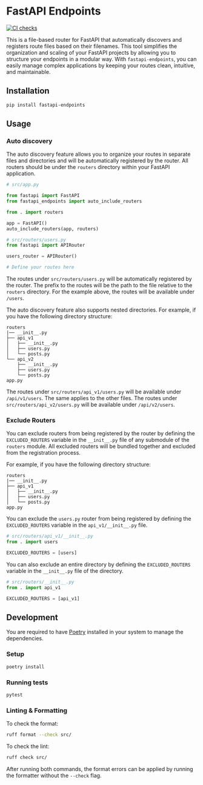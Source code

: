 # FastAPI Endpoints

[![CI checks](https://github.com/vladNed/fastapi-endpoints/actions/workflows/ci.yaml/badge.svg?branch=main&event=push)](https://github.com/vladNed/fastapi-endpoints/actions/workflows/ci.yaml)

This is a file-based router for FastAPI that automatically discovers and registers route files based on their filenames.
This tool simplifies the organization and scaling of your FastAPI projects by allowing you to structure your endpoints in a modular way.
With `fastapi-endpoints`, you can easily manage complex applications by keeping your routes clean, intuitive, and maintainable.

## Installation

```bash
pip install fastapi-endpoints
```

## Usage

### Auto discovery

The auto discovery feature allows you to organize your routes in separate files and directories and will be automatically registered by the router.
All routers should be under the `routers` directory within your FastAPI application.

```python
# src/app.py

from fastapi import FastAPI
from fastapi_endpoints import auto_include_routers

from . import routers

app = FastAPI()
auto_include_routers(app, routers)
```

```python
# src/routers/users.py
from fastapi import APIRouter

users_router = APIRouter()

# Define your routes here
```

The routes under `src/routers/users.py` will be automatically registered by the router. The prefix to the routes will be the path to the file relative to the `routers` directory.
For the example above, the routes will be available under `/users`.

The auto discovery feature also supports nested directories. For example, if you have the following directory structure:

```
routers
|── __init__.py
├── api_v1
│   ├── __init__.py
│   ├── users.py
│   └── posts.py
└── api_v2
    ├── __init__.py
    ├── users.py
    └── posts.py
app.py
```

The routes under `src/routers/api_v1/users.py` will be available under `/api/v1/users`.
The same applies to the other files. The routes under `src/routers/api_v2/users.py` will be available under `/api/v2/users`.

### Exclude Routers

You can exclude routers from being registered by the router by defining the `EXCLUDED_ROUTERS` variable in the `__init__.py` file of any submodule of the `routers` module. All excluded routers will be bundled together and excluded from the registration process.

For example, if you have the following directory structure:
```
routers
|── __init__.py
├── api_v1
│   ├── __init__.py
│   ├── users.py
│   └── posts.py
app.py
```

You can exclude the `users.py` router from being registered by defining the `EXCLUDED_ROUTERS` variable in the `api_v1/__init__.py` file.

```python
# src/routers/api_v1/__init__.py
from . import users

EXCLUDED_ROUTERS = [users]
```

You can also exclude an entire directory by defining the `EXCLUDED_ROUTERS` variable in the `__init__.py` file of the directory.

```python
# src/routers/__init__.py
from . import api_v1

EXCLUDED_ROUTERS = [api_v1]
```


## Development

You are required to have [Poetry](https://python-poetry.org/) installed in your system to manage the dependencies.

### Setup

```bash
poetry install
```

### Running tests

```bash
pytest
```

### Linting & Formatting

To check the format:
```bash
ruff format --check src/
```

To check the lint:
```bash
ruff check src/
```

After running both commands, the format errors can be applied by running the formatter without the `--check` flag.



